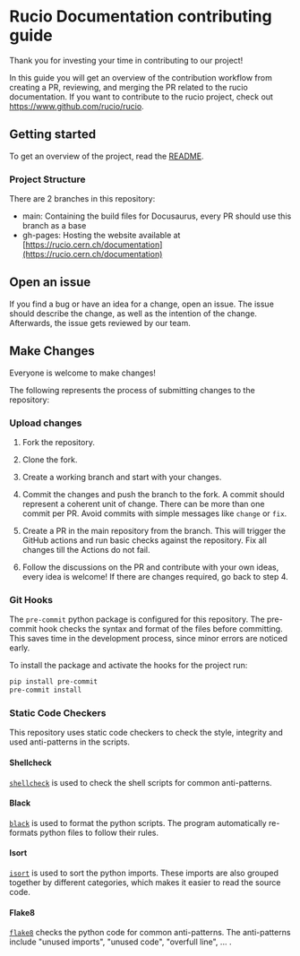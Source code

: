 # Rucio Documentation contributing guide

Thank you for investing your time in contributing to our project!

In this guide you will get an overview of the contribution workflow from
creating a PR, reviewing, and merging the PR related to the rucio
documentation. If you want to contribute to the rucio project, check out
<https://www.github.com/rucio/rucio>.

## Getting started

To get an overview of the project, read the [README](README.md).

### Project Structure

There are 2 branches in this repository:

- main: Containing the build files for Docusaurus, every PR should use this
  branch as a base
- gh-pages: Hosting the website available at
  [https://rucio.cern.ch/documentation](https://rucio.cern.ch/documentation)

## Open an issue

If you find a bug or have an idea for a change, open an issue. The issue should
describe the change, as well as the intention of the change. Afterwards, the
issue gets reviewed by our team.

## Make Changes

Everyone is welcome to make changes!

The following represents the process of submitting changes to the repository:

### Upload changes

1. Fork the repository.

1. Clone the fork.

1. Create a working branch and start with your changes.

1. Commit the changes and push the branch to the fork. A commit should represent
   a coherent unit of change. There can be more than one commit per PR. Avoid
   commits with simple messages like `change` or `fix`.

1. Create a PR in the main repository from the branch. This will trigger the
   GitHub actions and run basic checks against the repository. Fix all changes
   till the Actions do not fail.

1. Follow the discussions on the PR and contribute with your own ideas, every
   idea is welcome! If there are changes required, go back to step 4.

### Git Hooks

The `pre-commit` python package is configured for this repository. The
pre-commit hook checks the syntax and format of the files before committing. This
saves time in the development process, since minor errors are noticed early.

To install the package and activate the hooks for the project run:

```bash
pip install pre-commit
pre-commit install
```

### Static Code Checkers

This repository uses static code checkers to check the style, integrity and used
anti-patterns in the scripts.

#### Shellcheck

[`shellcheck`](https://github.com/koalaman/shellcheck) is used to check the
shell scripts for common anti-patterns.

#### Black

[`black`](https://github.com/psf/black) is used to format the python
scripts. The program automatically re-formats python files to follow their
rules.

#### Isort

[`isort`](https://github.com/pycqa/isort) is used to sort the python
imports. These imports are also grouped together by different categories, which
makes it easier to read the source code.

#### Flake8

[`flake8`](https://github.com/PyCQA/flake8) checks the python code for common
anti-patterns. The anti-patterns include "unused imports", "unused code",
"overfull line", ... .
